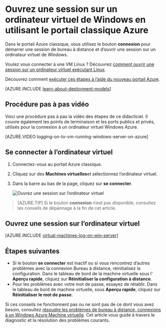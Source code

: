 <properties
    pageTitle="Ouvrez une session sur un classique Azure VM | Microsoft Azure"
    description="Le portail classique Azure permet d’ouvrir une session sur un ordinateur virtuel de Windows créé avec le modèle de déploiement classique."
    services="virtual-machines-windows"
    documentationCenter=""
    authors="cynthn"
    manager="timlt"
    editor="tysonn"
    tags="azure-service-management"/>

<tags
    ms.service="virtual-machines-windows"
    ms.workload="infrastructure-services"
    ms.tgt_pltfrm="vm-windows"
    ms.devlang="na"
    ms.topic="article"
    ms.date="07/28/2016"
    ms.author="cynthn"/>


# <a name="log-on-to-a-windows-virtual-machine-using-the-azure-classic-portal"></a>Ouvrez une session sur un ordinateur virtuel de Windows en utilisant le portail classique Azure

Dans le portail Azure classique, vous utilisez le bouton **connexion** pour démarrer une session de bureau à distance et d’ouvrir une session sur un ordinateur virtuel de Windows.

Voulez vous connecter à une VM Linux ? Découvrez [comment ouvrir une session sur un ordinateur virtuel exécutant Linux](virtual-machines-linux-mac-create-ssh-keys.md).

Découvrez comment [exécuter ces étapes à l’aide du nouveau portail Azure](virtual-machines-windows-connect-logon.md).

[AZURE.INCLUDE [learn-about-deployment-models](../../includes/learn-about-deployment-models-classic-include.md)] 

## <a name="video-walkthrough"></a>Procédure pas à pas vidéo

Voici une procédure pas à pas la vidéo des étapes de ce didacticiel. Il couvre également les points de terminaison et les ports publics et privés, utilisés pour la connexion à un ordinateur virtuel Windows Azure.

[AZURE.VIDEO logging-on-to-vm-running-windows-server-on-azure]


## <a name="connect-to-the-virtual-machine"></a>Se connecter à l’ordinateur virtuel

1. Connectez-vous au portail Azure classique.

2. Cliquez sur des **Machines virtuelles**et sélectionnez l’ordinateur virtuel.

3. Dans la barre au bas de la page, cliquez sur **se connecter**.

    ![Ouvrez une session sur l’ordinateur virtuel](./media/virtual-machines-windows-classic-connect-logon/connectwindows.png)
    
> [AZURE.TIP] Si le bouton **connexion** n’est pas disponible, consultez les conseils de dépannage à la fin de cet article.

## <a name="log-on-to-the-virtual-machine"></a>Ouvrez une session sur l’ordinateur virtuel

[AZURE.INCLUDE [virtual-machines-log-on-win-server](../../includes/virtual-machines-log-on-win-server.md)]

## <a name="next-steps"></a>Étapes suivantes

-   Si le bouton **se connecter** est inactif ou si vous rencontrez d’autres problèmes avec la connexion Bureau à distance, réinitialisez la configuration. Dans le tableau de bord de la machine virtuelle sous l' **Aperçu rapide**, cliquez sur **Réinitialiser la configuration à distance**.
-   Pour les problèmes avec votre mot de passe, essayez de rétablir. Dans le tableau de bord de machine virtuelle, sous **Aperçu rapide**, cliquez sur **Réinitialiser le mot de passe**.

Si ces conseils ne fonctionnent pas ou ne sont pas de ce dont vous avez besoin, consultez [résoudre les problèmes de bureau à distance, connexions à un Windows Azure Machine virtuelle](virtual-machines-windows-troubleshoot-rdp-connection.md). Cet article vous guide à travers le diagnostic et la résolution des problèmes courants.


